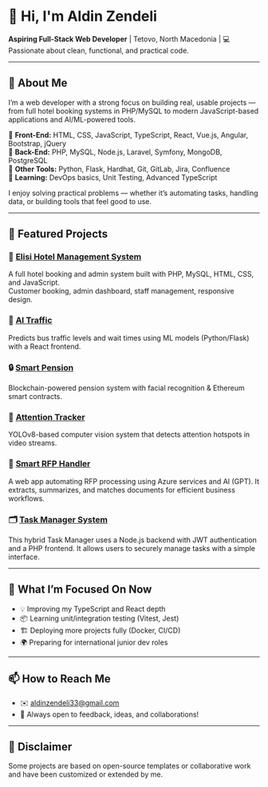 # 👋 Hi, I'm Aldin Zendeli

**Aspiring Full-Stack Web Developer** | Tetovo, North Macedonia | 💻 Passionate about clean, functional, and practical code.

---

## 🚀 About Me

I’m a web developer with a strong focus on building real, usable projects — from full hotel booking systems in PHP/MySQL to modern JavaScript-based applications and AI/ML-powered tools.

🔹 **Front-End:** HTML, CSS, JavaScript, TypeScript, React, Vue.js, Angular, Bootstrap, jQuery  
🔹 **Back-End:** PHP, MySQL, Node.js, Laravel, Symfony, MongoDB, PostgreSQL  
🔹 **Other Tools:** Python, Flask, Hardhat, Git, GitLab, Jira, Confluence  
🔹 **Learning:** DevOps basics, Unit Testing, Advanced TypeScript

I enjoy solving practical problems — whether it’s automating tasks, handling data, or building tools that feel good to use.

---

## 💼 Featured Projects

### 🏨 [Elisi Hotel Management System](https://github.com/XTRAGES/ElisiHotel)
A full hotel booking and admin system built with PHP, MySQL, HTML, CSS, and JavaScript.  
Customer booking, admin dashboard, staff management, responsive design.

### 🤖 [AI Traffic](https://github.com/XTRAGES/AItraffic)
Predicts bus traffic levels and wait times using ML models (Python/Flask) with a React frontend.

### 🔒 [Smart Pension](https://github.com/XTRAGES/smartpension)
Blockchain-powered pension system with facial recognition & Ethereum smart contracts.

### 🎯 [Attention Tracker](https://github.com/XTRAGES/AttentionTracker)
YOLOv8-based computer vision system that detects attention hotspots in video streams.

### 📄 [Smart RFP Handler](https://github.com/XTRAGES/smart-rfp-handler)  
A web app automating RFP processing using Azure services and AI (GPT). It extracts, summarizes, and matches documents for efficient business workflows.

### 🗂️ [Task Manager System](https://github.com/XTRAGES/TaskManagerSystem)  
This hybrid Task Manager uses a Node.js backend with JWT authentication and a PHP frontend. It allows users to securely manage tasks with a simple interface.








---

## 🎯 What I’m Focused On Now

- 💡 Improving my TypeScript and React depth
- 📦 Learning unit/integration testing (Vitest, Jest)
- 🏗️ Deploying more projects fully (Docker, CI/CD)
- 🌍 Preparing for international junior dev roles

---

## 📫 How to Reach Me

- ✉️ [aldinzendeli33@gmail.com](mailto:aldinzendeli33@gmail.com)
- 🌟 Always open to feedback, ideas, and collaborations!

---

## 📝 Disclaimer
Some projects are based on open-source templates or collaborative work and have been customized or extended by me.


